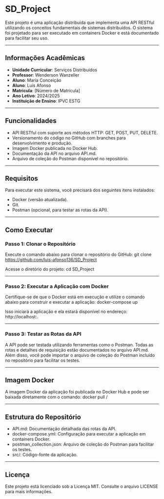 # SD_Project

Este projeto é uma aplicação distribuída que implementa uma API RESTful utilizando os conceitos fundamentais de sistemas distribuídos. O sistema foi projetado para ser executado em containers Docker e está documentado para facilitar seu uso.

---

## Informações Acadêmicas

- **Unidade Curricular**: Serviços Distribuídos
- **Professor**: Wenderson Wanzeller
- **Aluno**: Maria Conceição
- **Aluno**: Luis Afonso
- **Matrícula**: [Número de Matrícula]
- **Ano Letivo**: 2024/2025
- **Instituição de Ensino**: IPVC ESTG

---

## Funcionalidades

- API RESTful com suporte aos métodos HTTP: GET, POST, PUT, DELETE.
- Versionamento do código no GitHub com branches para desenvolvimento e produção.
- Imagem Docker publicada no Docker Hub.
- Documentação da API no arquivo API.md.
- Arquivo de coleção do Postman disponível no repositório.

---

## Requisitos

Para executar este sistema, você precisará dos seguintes itens instalados:

- Docker (versão atualizada).
- Git.
- Postman (opcional, para testar as rotas da API).

---

## Como Executar

### Passo 1: Clonar o Repositório

Execute o comando abaixo para clonar o repositório do GitHub:
git clone https://github.com/luis-afonso136/SD_Project

Acesse o diretório do projeto:
cd SD_Project

---

### Passo 2: Executar a Aplicação com Docker

Certifique-se de que o Docker está em execução e utilize o comando abaixo para construir e executar a aplicação:
docker-compose up

Isso iniciará a aplicação e ela estará disponível no endereço: http://localhost:<porta>.

---

### Passo 3: Testar as Rotas da API

A API pode ser testada utilizando ferramentas como o Postman. Todas as rotas e detalhes de requisição estão documentados no arquivo API.md. Além disso, você pode importar o arquivo de coleção do Postman incluído no repositório para facilitar os testes.

---

## Imagem Docker

A imagem Docker da aplicação foi publicada no Docker Hub e pode ser baixada diretamente com o comando:
docker pull <seu-username>/<nome-da-imagem>

---

## Estrutura do Repositório

- API.md: Documentação detalhada das rotas da API.
- docker-compose.yml: Configuração para executar a aplicação em containers Docker.
- postman_collection.json: Arquivo de coleção do Postman para facilitar os testes.
- src/: Código-fonte da aplicação.

---

## Licença

Este projeto está licenciado sob a Licença MIT. Consulte o arquivo LICENSE para mais informações.